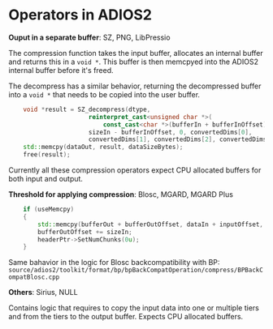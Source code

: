 # Operators in ADIOS2

**Ouput in a separate buffer**: SZ, PNG, LibPressio

The compression function takes the input buffer, allocates an internal buffer and returns this in a `void *`.
This buffer is then memcpyed into the ADIOS2 internal buffer before it's freed.

The decompress has a similar behavior, returning the decompressed buffer into a `void *` that needs to be copied into the user buffer.

```c++
    void *result = SZ_decompress(dtype,
                      reinterpret_cast<unsigned char *>(
                          const_cast<char *>(bufferIn + bufferInOffset)),
                      sizeIn - bufferInOffset, 0, convertedDims[0],
                      convertedDims[1], convertedDims[2], convertedDims[3]);
    std::memcpy(dataOut, result, dataSizeBytes);
    free(result);
```

Currently all these compression operators expect CPU allocated buffers for both input and output.

**Threshold for applying compression**: Blosc, MGARD, MGARD Plus

```c++
    if (useMemcpy)
    {
        std::memcpy(bufferOut + bufferOutOffset, dataIn + inputOffset, sizeIn);
        bufferOutOffset += sizeIn;
        headerPtr->SetNumChunks(0u);
    }
```

Same bahavior in the logic for Blosc backcompatibility with BP: `source/adios2/toolkit/format/bp/bpBackCompatOperation/compress/BPBackCompatBlosc.cpp`


**Others**: Sirius, NULL

Contains logic that requires to copy the input data into one or multiple tiers and from the tiers to the output buffer.
Expects CPU allocated buffers.



